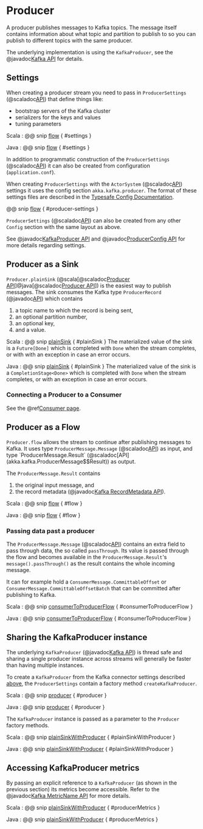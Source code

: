 # Producer

A producer publishes messages to Kafka topics. The message itself contains information about what topic and partition to publish to so you can publish to different topics with the same producer.

The underlying implementation is using the `KafkaProducer`, see the @javadoc[Kafka API](org.apache.kafka.clients.producer.KafkaProducer) for details.

## Settings

When creating a producer stream you need to pass in `ProducerSettings` (@scaladoc[API](akka.kafka.ProducerSettings)) that define things like:

* bootstrap servers of the Kafka cluster
* serializers for the keys and values
* tuning parameters

Scala
: @@ snip [flow](../../test/scala/sample/scaladsl/ProducerExample.scala) { #settings }

Java
: @@ snip [flow](../../test/java/sample/javadsl/ProducerExample.java) { #settings }

In addition to programmatic construction of the `ProducerSettings` (@scaladoc[API](akka.kafka.ProducerSettings)) it can also be created from configuration (`application.conf`). 

When creating `ProducerSettings` with the `ActorSystem` (@scaladoc[API](akka.actor.ActorSystem)) settings it uses the config section `akka.kafka.producer`. The format of these settings files are described in the [Typesafe Config Documentation](https://github.com/lightbend/config#using-hocon-the-json-superset).

@@ snip [flow](../../../../core/src/main/resources/reference.conf) { #producer-settings }

`ProducerSettings` (@scaladoc[API](akka.kafka.ProducerSettings)) can also be created from any other `Config` section with the same layout as above.

See @javadoc[KafkaProducer API](org.apache.kafka.clients.producer.KafkaProducer) and @javadoc[ProducerConfig API](org.apache.kafka.clients.producer.ProducerConfig) for more details regarding settings.

## Producer as a Sink

`Producer.plainSink` 
(@scala[@scaladoc[Producer API](akka.kafka.scaladsl.Producer)]@java[@scaladoc[Producer API](akka.kafka.javadsl.Producer)]) 
is the easiest way to publish messages. The sink consumes the Kafka type `ProducerRecord` (@javadoc[API](org.apache.kafka.clients.producer.ProducerRecord)) which contains 

1. a topic name to which the record is being sent, 
1. an optional partition number, 
1. an optional key, 
1. and a value.

Scala
: @@ snip [plainSink](../../test/scala/sample/scaladsl/ProducerExample.scala) { #plainSink }
  The materialized value of the sink is a `Future[Done]` which is completed with `Done` when the stream completes, or with with an exception in case an error occurs.

Java
: @@ snip [plainSink](../../test/java/sample/javadsl/ProducerExample.java) { #plainSink }
  The materialized value of the sink is a `CompletionStage<Done>` which is completed with `Done` when the stream completes, or with an exception in case an error occurs.

### Connecting a Producer to a Consumer

See the @ref[Consumer page](consumer.md#connecting-producer-and-consumer).


## Producer as a Flow

`Producer.flow` allows the stream to continue after publishing messages to Kafka. It uses type `ProducerMessage.Message` (@scaladoc[API](akka.kafka.ProducerMessage$$Message)) as input, and type `ProducerMessage.Result` (@scaladoc[API](akka.kafka.ProducerMessage$$Result)) as output. 

The `ProducerMessage.Result` contains
 
 1. the original input message, and
 1. the record metadata (@javadoc[Kafka RecordMetadata API](org.apache.kafka.clients.producer.RecordMetadata)).  

Scala
: @@ snip [flow](../../test/scala/sample/scaladsl/ProducerExample.scala) { #flow }

Java
: @@ snip [flow](../../test/java/sample/javadsl/ProducerExample.java) { #flow }

### Passing data past a producer

The `ProducerMessage.Message` (@scaladoc[API](akka.kafka.ProducerMessage$$Message)) contains an extra field to pass through data, the so called `passThrough`. Its value is passed through the flow and becomes available in the `ProducerMessage.Result`'s `message().passThrough()` as the result contains the whole incoming message.
  
It can for example hold a `ConsumerMessage.CommittableOffset` or `ConsumerMessage.CommittableOffsetBatch` that can be committed after publishing to Kafka. 

Scala
: @@ snip [consumerToProducerFlow](../../test/scala/sample/scaladsl/ConsumerExample.scala) { #consumerToProducerFlow }

Java
: @@ snip [consumerToProducerFlow](../../test/java/sample/javadsl/ConsumerExample.java) { #consumerToProducerFlow }


## Sharing the KafkaProducer instance

The underlying `KafkaProducer` (@javadoc[Kafka API](org.apache.kafka.clients.producer.KafkaProducer)) is thread safe and sharing a single producer instance across streams will generally be faster than having multiple instances.

To create a `KafkaProducer` from the Kafka connector settings described [above](#settings), the `ProducerSettings` contain a factory method `createKafkaProducer`.

Scala
: @@ snip [producer](../../test/scala/sample/scaladsl/ProducerExample.scala) { #producer }

Java
: @@ snip [producer](../../test/java/sample/javadsl/ProducerExample.java) { #producer }

The `KafkaProducer` instance is passed as a parameter to the `Producer` factory methods.

Scala
: @@ snip [plainSinkWithProducer](../../test/scala/sample/scaladsl/ProducerExample.scala) { #plainSinkWithProducer }

Java
: @@ snip [plainSinkWithProducer](../../test/java/sample/javadsl/ProducerExample.java) { #plainSinkWithProducer }


## Accessing KafkaProducer metrics

By passing an explicit reference to a `KafkaProducer` (as shown in the previous section) its metrics become accessible. Refer to the @javadoc[Kafka MetricName API](org.apache.kafka.common.MetricName) for more details.

Scala
: @@ snip [plainSinkWithProducer](../../test/scala/sample/scaladsl/ProducerExample.scala) { #producerMetrics }

Java
: @@ snip [plainSinkWithProducer](../../test/java/sample/javadsl/ProducerExample.java) { #producerMetrics }
